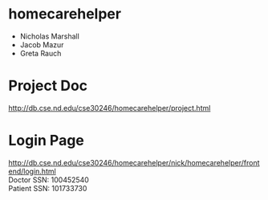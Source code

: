 # homecarehelper
- Nicholas Marshall
- Jacob Mazur
- Greta Rauch

# Project Doc
http://db.cse.nd.edu/cse30246/homecarehelper/project.html

# Login Page
http://db.cse.nd.edu/cse30246/homecarehelper/nick/homecarehelper/frontend/login.html  
Doctor SSN: 100452540  
Patient SSN: 101733730  
